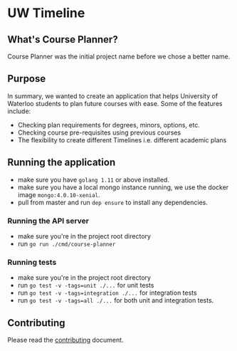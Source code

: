 # UW Timeline

## What's Course Planner?
Course Planner was the initial project name before we chose
a better name.

## Purpose
In summary, we wanted to create an application that helps
University of Waterloo students to plan future courses with
ease. Some of the features include:
- Checking plan requirements for degrees, minors, options, etc.
- Checking course pre-requisites using previous courses
- The flexibility to create different Timelines i.e. different
academic plans

## Running the application
- make sure you have `golang 1.11` or above installed.
- make sure you have a local mongo instance running, we use
the docker image `mongo:4.0.10-xenial`.
- pull from master and run `dep ensure` to install any
dependencies.

### Running the API server
- make sure you're in the project root directory
- run `go run ./cmd/course-planner`

### Running tests
- make sure you're in the project root directory
- run `go test -v -tags=unit ./...` for unit tests
- run `go test -v -tags=integration ./...` for integration tests
- run `go test -v -tags=all ./...` for both unit and integration
tests.

## Contributing
Please read the [contributing](contributing.md) document.
